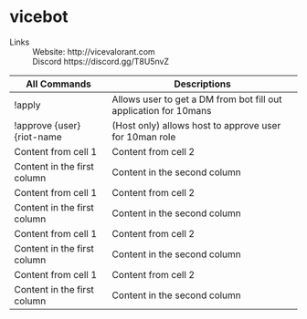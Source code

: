 # vicebot

<dl>
    <dt>Links</dt>
    <dd>Website: http://vicevalorant.com </dd>
    <dd>Discord https://discord.gg/T8U5nvZ </dd>
</dl>

All Commands | Descriptions
------------ | -------------
!apply | Allows user to get a DM from bot fill out application for 10mans
!approve {user} {riot-name | (Host only) allows host to approve user for 10man role
Content from cell 1 | Content from cell 2
Content in the first column | Content in the second column
Content from cell 1 | Content from cell 2
Content in the first column | Content in the second column
Content from cell 1 | Content from cell 2
Content in the first column | Content in the second column
Content from cell 1 | Content from cell 2
Content in the first column | Content in the second column

